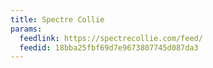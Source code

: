 ```yaml
---
title: Spectre Collie
params:
  feedlink: https://spectrecollie.com/feed/
  feedid: 18bba25fbf69d7e9673807745d087da3
---
```

